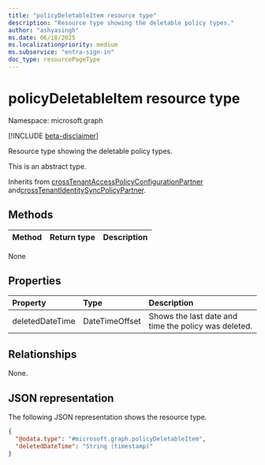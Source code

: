 ```yaml
---
title: "policyDeletableItem resource type"
description: "Resource type showing the deletable policy types."
author: "ashyasingh"
ms.date: 06/18/2025
ms.localizationpriority: medium
ms.subservice: "entra-sign-in"
doc_type: resourcePageType
---
```


# policyDeletableItem resource type

Namespace: microsoft.graph

[!INCLUDE [beta-disclaimer](../../includes/beta-disclaimer.md)]

Resource type showing the deletable policy types.

This is an abstract type.

Inherits from [crossTenantAccessPolicyConfigurationPartner](../resources/crosstenantaccesspolicyconfigurationpartner.md) and[crossTenantIdentitySyncPolicyPartner](../resources/crosstenantidentitysyncpolicypartner.md).

## Methods
|Method|Return type|Description|
|:---|:---|:---|
None

## Properties
|Property|Type|Description|
|:---|:---|:---|
|deletedDateTime|DateTimeOffset|Shows the last date and time the policy was deleted.|

## Relationships
None.

## JSON representation
The following JSON representation shows the resource type.
<!-- {
  "blockType": "resource",
  "keyProperty": "id",
  "@odata.type": "microsoft.graph.policyDeletableItem",
  "openType": false
}
-->
``` json
{
  "@odata.type": "#microsoft.graph.policyDeletableItem",
  "deletedDateTime": "String (timestamp)"
}
```
